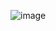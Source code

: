 ![image](https://github.com/gtamilvanan17/portfolio/assets/121214873/70e6ebf9-3c8c-4fcc-9708-ef7ce0b09114)

